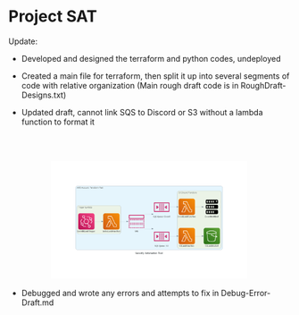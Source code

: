 # Project SAT

Update:

- Developed and designed the terraform and python codes, undeployed

- Created a main file for terraform, then split it up into several segments of code with relative organization (Main rough draft code is in RoughDraft-Designs.txt)

- Updated draft, cannot link SQS to Discord or S3 without a lambda function to format it

<br><br>
<center><img src="Draft_2.png" alt="2nd Draft" width="70%"/></center>

- Debugged and wrote any errors and attempts to fix in Debug-Error-Draft.md

<!-- ## Meeting 3:

&rarr; 

&rarr; 

&rarr; 

&rarr; 



### Next Meeting:
 Set a sub-goal:
  -->